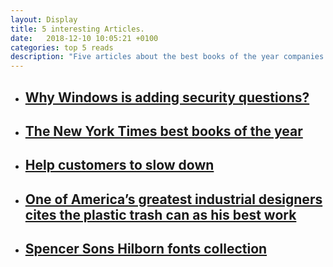 ```yaml
---
layout: Display
title: 5 interesting Articles.
date:   2018-12-10 10:05:21 +0100
categories: top 5 reads
description: "Five articles about the best books of the year companies trying to help customers slow down and more"
---
```



<ul>
<li>
<a href="https://arstechnica.com/information-technology/2018/12/what-was-the-name-of-your-first-exploit-win-10-security-questions-open-backdoor/" target="_blank"><h2>Why Windows is adding security questions?</h2>
</a>
</li>
<li>
<a href="https://www.nytimes.com/2018/11/29/books/review/best-books.html" target="_blank"><h2>The New York Times best books of the year</h2>
</a>
</li>
<li>
<a href="https://hbr.org/2018/12/the-growing-business-of-helping-customers-slow-down" target="_blank"><h2>Help customers to slow down</h2>
</a>
</li>
<li>
<a href="https://qz.com/quartzy/1487098/one-of-americas-greatest-industrial-designers-cites-the-plastic-trash-can-as-his-best-work/" target="_blank"><h2>One of America’s greatest industrial designers cites the plastic trash can as his best work</h2>
</a>
</li>
<li>
<a href="https://weandthecolor.com/spencer-sons-hilborn-fonts-collection/100150" target="_blank"><h2>Spencer Sons Hilborn fonts collection</h2>
</a>
</li>
</ul>
